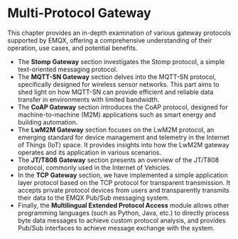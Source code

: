 # Multi-Protocol Gateway

This chapter provides an in-depth examination of various gateway protocols supported by EMQX, offering a comprehensive understanding of their operation, use cases, and potential benefits.

- The **Stomp Gateway** section investigates the Stomp protocol, a simple text-oriented messaging protocol. 
- The **MQTT-SN Gateway** section delves into the MQTT-SN protocol, specifically designed for wireless sensor networks. This part aims to shed light on how MQTT-SN can provide efficient and reliable data transfer in environments with limited bandwidth.
- The **CoAP Gateway** section introduces the CoAP protocol, designed for machine-to-machine (M2M) applications such as smart energy and building automation. 
- The **LwM2M Gateway** section focuses on the LwM2M protocol, an emerging standard for device management and telemetry in the Internet of Things (IoT) space. It provides insights into how the LwM2M gateway operates and its application in various scenarios.
- The **JT/T808 Gateway** section presents an overview of the JT/T808 protocol, commonly used in the Internet of Vehicles. 
- In the **TCP Gateway** section, we have implemented a simple application layer protocol based on the TCP protocol for transparent transmission. It accepts private protocol devices from users and transparently transmits their data to the EMQX Pub/Sub messaging system.
- Finally, the **Multilingual Extended Protocol Access** module allows other programming languages (such as Python, Java, etc.) to directly process byte data messages to achieve custom protocol analysis, and provides Pub/Sub interfaces to achieve message exchange with the system.